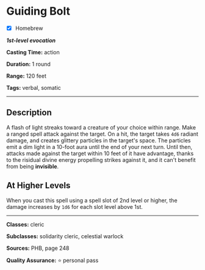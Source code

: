 # Guiding Bolt

- [x] Homebrew

***1st-level evocation***

**Casting Time:** action

**Duration:** 1 round

**Range:** 120 feet

**Tags:** verbal, somatic

---

## Description
A flash of light streaks toward a creature of your choice within range.
Make a ranged spell attack against the target.
On a hit, the target takes `4d6` radiant damage, and creates glittery particles in the target's space.
The particles emit a dim light in a 10-foot aura until the end of your next turn.
Until then, attacks made against the target within 10 feet of it have advantage, thanks to the risidual divine energy propelling strikes against it, and it can't benefit from being **invisible**.

## At Higher Levels
When you cast this spell using a spell slot of 2nd level or higher, the damage increases by `1d6` for each slot level above 1st.

---

**Classes:** cleric

**Subclasses:** solidarity cleric, celestial warlock

**Sources:** PHB, page 248

**Quality Assurance:** :star: personal pass
